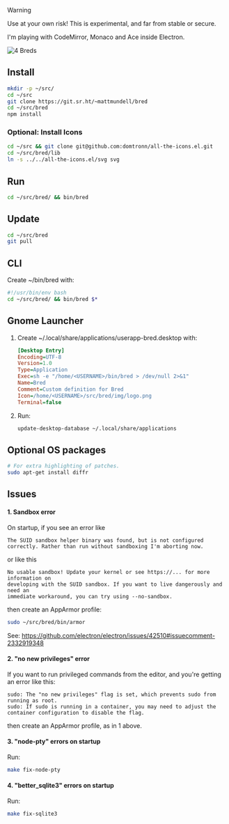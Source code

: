 > [!WARNING]
> Use at your own risk! This is experimental, and far from stable or secure.

I'm playing with CodeMirror, Monaco and Ace inside Electron.

![4 Breds](https://git.sr.ht/~mattmundell/bred/blob/main/etc/shot.png)

## Install

```sh
mkdir -p ~/src/
cd ~/src
git clone https://git.sr.ht/~mattmundell/bred
cd ~/src/bred
npm install
```

### Optional: Install Icons

```sh
cd ~/src && git clone git@github.com:domtronn/all-the-icons.el.git
cd ~/src/bred/lib
ln -s ../../all-the-icons.el/svg svg
```

## Run

```sh
cd ~/src/bred/ && bin/bred
```

## Update
```sh
cd ~/src/bred
git pull
```

## CLI

Create ~/bin/bred with:
```bash
#!/usr/bin/env bash
cd ~/src/bred/ && bin/bred $*
```

## Gnome Launcher

1. Create ~/.local/share/applications/userapp-bred.desktop with:

    ```ini
    [Desktop Entry]
    Encoding=UTF-8
    Version=1.0
    Type=Application
    Exec=sh -e "/home/<USERNAME>/bin/bred > /dev/null 2>&1"
    Name=Bred
    Comment=Custom definition for Bred
    Icon=/home/<USERNAME>/src/bred/img/logo.png
    Terminal=false
    ```

2. Run:

    ```sh
    update-desktop-database ~/.local/share/applications
    ```

## Optional OS packages

```sh
# For extra highlighting of patches.
sudo apt-get install diffr
```

## Issues

#### 1. Sandbox error

On startup, if you see an error like
```
The SUID sandbox helper binary was found, but is not configured
correctly. Rather than run without sandboxing I'm aborting now.
```
or like this
```
No usable sandbox! Update your kernel or see https://... for more information on
developing with the SUID sandbox. If you want to live dangerously and need an
immediate workaround, you can try using --no-sandbox.
```
then create an AppArmor profile:
```sh
sudo ~/src/bred/bin/armor
```
See: https://github.com/electron/electron/issues/42510#issuecomment-2332919348

#### 2. "no new privileges" error

If you want to run privileged commands from the editor, and you're getting an error like this:
```
sudo: The "no new privileges" flag is set, which prevents sudo from running as root.
sudo: If sudo is running in a container, you may need to adjust the container configuration to disable the flag.
```
then create an AppArmor profile, as in 1 above.

#### 3. "node-pty" errors on startup

Run:
```sh
make fix-node-pty

```

#### 4. "better_sqlite3" errors on startup

Run:
```sh
make fix-sqlite3

```
